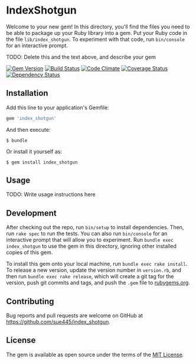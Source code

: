 # IndexShotgun

Welcome to your new gem! In this directory, you'll find the files you need to be able to package up your Ruby library into a gem. Put your Ruby code in the file `lib/index_shotgun`. To experiment with that code, run `bin/console` for an interactive prompt.

TODO: Delete this and the text above, and describe your gem

[![Gem Version](https://badge.fury.io/rb/index_shotgun.svg)](http://badge.fury.io/rb/index_shotgun)
[![Build Status](https://travis-ci.org/sue445/index_shotgun.svg?branch=master)](https://travis-ci.org/sue445/index_shotgun)
[![Code Climate](https://codeclimate.com/github/sue445/index_shotgun/badges/gpa.svg)](https://codeclimate.com/github/sue445/index_shotgun)
[![Coverage Status](https://coveralls.io/repos/sue445/index_shotgun/badge.svg?branch=master&service=github)](https://coveralls.io/github/sue445/index_shotgun?branch=master)
[![Dependency Status](https://gemnasium.com/sue445/index_shotgun.svg)](https://gemnasium.com/sue445/index_shotgun)

## Installation

Add this line to your application's Gemfile:

```ruby
gem 'index_shotgun'
```

And then execute:

    $ bundle

Or install it yourself as:

    $ gem install index_shotgun

## Usage

TODO: Write usage instructions here

## Development

After checking out the repo, run `bin/setup` to install dependencies. Then, run `rake spec` to run the tests. You can also run `bin/console` for an interactive prompt that will allow you to experiment. Run `bundle exec index_shotgun` to use the gem in this directory, ignoring other installed copies of this gem.

To install this gem onto your local machine, run `bundle exec rake install`. To release a new version, update the version number in `version.rb`, and then run `bundle exec rake release`, which will create a git tag for the version, push git commits and tags, and push the `.gem` file to [rubygems.org](https://rubygems.org).

## Contributing

Bug reports and pull requests are welcome on GitHub at https://github.com/sue445/index_shotgun.


## License

The gem is available as open source under the terms of the [MIT License](http://opensource.org/licenses/MIT).

